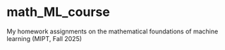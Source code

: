 # math_ML_course
My homework assignments on the mathematical foundations of machine learning (MIPT, Fall 2025)
